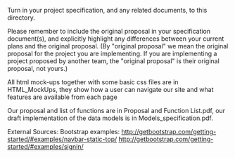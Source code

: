 Turn in your project specification, and any related documents, to
this directory.

Please remember to include the original proposal in your specification
document(s), and explicitly highlight any differences between your
current plans and the original proposal.  (By "original proposal" we
mean the original proposal for the project you are implementing.  If
you are implementing a project proposed by another team, the "original
proposal" is their original proposal, not yours.)

All html mock-ups together with some basic css files are in HTML_MockUps, 
they show how a user can navigate our site and what features are available 
from each page

Our proposal and list of functions are in Proposal and Function List.pdf,
our draft implementation of the data models is in Models_specification.pdf.

External Sources:
Bootstrap examples: http://getbootstrap.com/getting-started/#examples/navbar-static-top/
		  http://getbootstrap.com/getting-started/#examples/signin/ 
